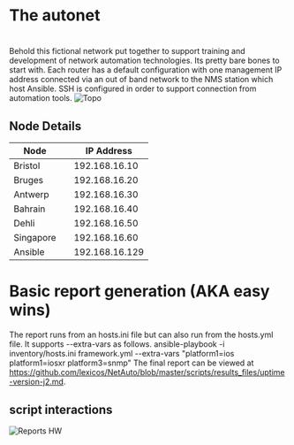 # The autonet <h1>
Behold this fictional network put together to support training and development of network automation technologies. Its pretty bare bones to start with. Each router has a default configuration with one management IP address connected via an out of band network to the NMS station which host Ansible. SSH is configured in order to support connection from automation tools.
 ![Topo](https://user-images.githubusercontent.com/17169238/65721114-56ac4e00-e0a1-11e9-94f7-63cb6f9258b7.JPG)
 
 ## Node Details
 
 |Node| |IP Address|
 |-----|-|---------|
 |Bristol| | 192.168.16.10|
 |Bruges| |192.168.16.20|
 |Antwerp| |192.168.16.30|
 |Bahrain| |192.168.16.40|
 |Dehli| |192.168.16.50|
 |Singapore| |192.168.16.60|
 |Ansible| | 192.168.16.129|

# Basic report generation (AKA easy wins) 
The report runs from an hosts.ini file but can also run from the hosts.yml file. It supports --extra-vars as follows.
ansible-playbook -i inventory/hosts.ini framework.yml --extra-vars "platform1=ios platform1=iosxr platform3=snmp"
The final report can be viewed at https://github.com/lexicos/NetAuto/blob/master/scripts/results_files/uptime-version-j2.md.
## script interactions
![Reports HW](https://user-images.githubusercontent.com/17169238/71604140-2ff62b80-2b58-11ea-8612-b84c79774ad7.PNG)
